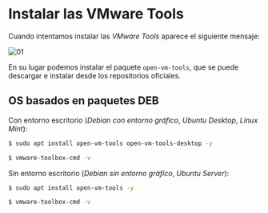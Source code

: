 # Instalar las VMware Tools

Cuando intentamos instalar las _VMware Tools_ aparece el siguiente mensaje:

![][01]


En su lugar podemos instalar el paquete `open-vm-tools`, que se puede descargar e instalar desde los repositorios oficiales.

## OS basados en paquetes DEB

Con entorno escritorio (_Debian con entorno gráfico_, _Ubuntu Desktop_, _Linux Mint_):

```bash
$ sudo apt install open-vm-tools open-vm-tools-desktop -y

$ vmware-toolbox-cmd -v
```

Sin entorno escritorio (_Debian sin entorno gráfico_, _Ubuntu Server_):

```bash
$ sudo apt install open-vm-tools -y

$ vmware-toolbox-cmd -v
```

[01]: ../img/vmware-tools-install/01.png "01"
